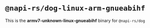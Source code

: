 # `@napi-rs/dog-linux-arm-gnueabihf`

This is the **armv7-unknown-linux-gnueabihf** binary for `@napi-rs/dog`
